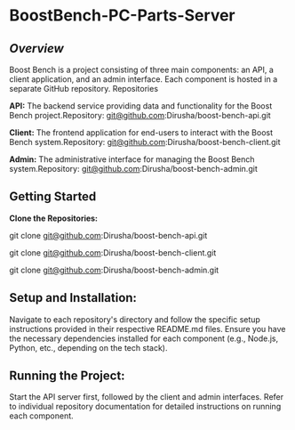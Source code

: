# BoostBench-PC-Parts-Server


## **_Overview_**

Boost Bench is a project consisting of three main components: an API, a client application, and an admin interface. Each component is hosted in a separate GitHub repository.
Repositories

**API:** The backend service providing data and functionality for the Boost Bench project.Repository: git@github.com:Dirusha/boost-bench-api.git

**Client:** The frontend application for end-users to interact with the Boost Bench system.Repository: git@github.com:Dirusha/boost-bench-client.git

**Admin:** The administrative interface for managing the Boost Bench system.Repository: git@github.com:Dirusha/boost-bench-admin.git


## Getting Started

**Clone the Repositories:**

git clone git@github.com:Dirusha/boost-bench-api.git

git clone git@github.com:Dirusha/boost-bench-client.git

git clone git@github.com:Dirusha/boost-bench-admin.git


## Setup and Installation:

Navigate to each repository's directory and follow the specific setup instructions provided in their respective README.md files.
Ensure you have the necessary dependencies installed for each component (e.g., Node.js, Python, etc., depending on the tech stack).


## Running the Project:

Start the API server first, followed by the client and admin interfaces.
Refer to individual repository documentation for detailed instructions on running each component.
